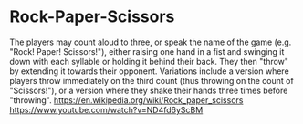# Rock-Paper-Scissors
The players may count aloud to three, or speak the name of the game (e.g. "Rock! Paper! Scissors!"), either raising one hand in a fist and swinging it down with each syllable or holding it behind their back. They then "throw" by extending it towards their opponent. Variations include a version where players throw immediately on the third count (thus throwing on the count of "Scissors!"), or a version where they shake their hands three times before "throwing".
https://en.wikipedia.org/wiki/Rock_paper_scissors
https://www.youtube.com/watch?v=ND4fd6yScBM
